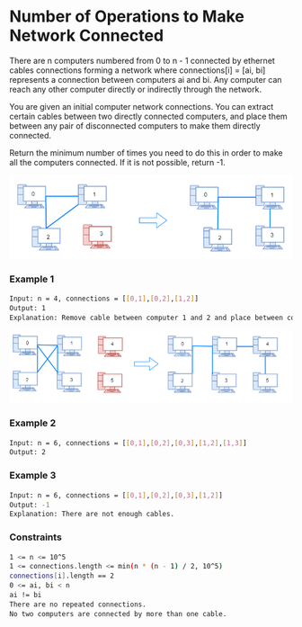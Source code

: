 # Number of Operations to Make Network Connected

There are n computers numbered from 0 to n - 1 connected by ethernet cables connections forming a network where connections[i] = [ai, bi] represents a connection between computers ai and bi. Any computer can reach any other computer directly or indirectly through the network.

You are given an initial computer network connections. You can extract certain cables between two directly connected computers, and place them between any pair of disconnected computers to make them directly connected.

Return the minimum number of times you need to do this in order to make all the computers connected. If it is not possible, return -1.

[![sample_1_1677](sample_1_1677.png)]()
### Example 1
```sh
Input: n = 4, connections = [[0,1],[0,2],[1,2]]
Output: 1
Explanation: Remove cable between computer 1 and 2 and place between computers 1 and 3.
```

[![sample_2_1677](sample_2_1677.png)]()
### Example 2
```sh
Input: n = 6, connections = [[0,1],[0,2],[0,3],[1,2],[1,3]]
Output: 2
```

### Example 3
```sh
Input: n = 6, connections = [[0,1],[0,2],[0,3],[1,2]]
Output: -1
Explanation: There are not enough cables.
```

### Constraints
```sh
1 <= n <= 10^5
1 <= connections.length <= min(n * (n - 1) / 2, 10^5)
connections[i].length == 2
0 <= ai, bi < n
ai != bi
There are no repeated connections.
No two computers are connected by more than one cable.
```
